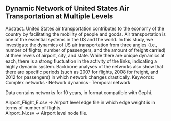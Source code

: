  ## Dynamic Network of United States Air Transportation at Multiple Levels


Abstract. United States air transportation contributes to the economy
of the country by facilitating the mobility of people and goods. Air transportation is one of the essential systems in the US and the world. In this
study, we investigate the dynamics of US air transportation from three
angles (i.e., number of flights, number of passengers, and the amount
of freight carried) at three levels of airport, city, and state. While there
are unique dynamics at each, there is a strong fluctuation in the activity of the links, indicating a highly dynamic system. Backbone analyses
of the networks also show that there are specific periods (such as 2007
for flights, 2008 for freight, and 2012 for passengers) in which network
changes drastically.
Keywords: Complex networks · Network dynamics · Temporal network


Data contains networks for 10 years, in format compatible with Gephi.

Airport_Flight_E.csv -> Airport level edge file in which edge weight is in terms of number of flights.
<br/>
Airport_N.csv        -> Airport level node file.
